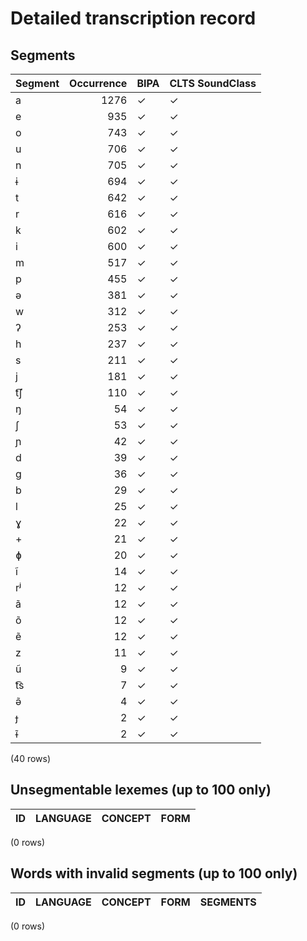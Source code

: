 
# Detailed transcription record

## Segments

| Segment | Occurrence | BIPA | CLTS SoundClass |
|:----------|-------------:|:-------|:------------------|
| a | 1276 | ✓ | ✓ |
| e | 935 | ✓ | ✓ |
| o | 743 | ✓ | ✓ |
| u | 706 | ✓ | ✓ |
| n | 705 | ✓ | ✓ |
| ɨ | 694 | ✓ | ✓ |
| t | 642 | ✓ | ✓ |
| r | 616 | ✓ | ✓ |
| k | 602 | ✓ | ✓ |
| i | 600 | ✓ | ✓ |
| m | 517 | ✓ | ✓ |
| p | 455 | ✓ | ✓ |
| ə | 381 | ✓ | ✓ |
| w | 312 | ✓ | ✓ |
| ʔ | 253 | ✓ | ✓ |
| h | 237 | ✓ | ✓ |
| s | 211 | ✓ | ✓ |
| j | 181 | ✓ | ✓ |
| t͡ʃ | 110 | ✓ | ✓ |
| ŋ | 54 | ✓ | ✓ |
| ʃ | 53 | ✓ | ✓ |
| ɲ | 42 | ✓ | ✓ |
| d | 39 | ✓ | ✓ |
| g | 36 | ✓ | ✓ |
| b | 29 | ✓ | ✓ |
| l | 25 | ✓ | ✓ |
| ɣ | 22 | ✓ | ✓ |
| + | 21 | ✓ | ✓ |
| ɸ | 20 | ✓ | ✓ |
| ĩ | 14 | ✓ | ✓ |
| rʲ | 12 | ✓ | ✓ |
| ã | 12 | ✓ | ✓ |
| õ | 12 | ✓ | ✓ |
| ẽ | 12 | ✓ | ✓ |
| z | 11 | ✓ | ✓ |
| ũ | 9 | ✓ | ✓ |
| t͡s | 7 | ✓ | ✓ |
| ə̃ | 4 | ✓ | ✓ |
| ɟ | 2 | ✓ | ✓ |
| ɨ̃ | 2 | ✓ | ✓ |

(40 rows)



## Unsegmentable lexemes (up to 100 only)

| ID | LANGUAGE | CONCEPT | FORM |
|------|------------|-----------|--------|

(0 rows)



## Words with invalid segments (up to 100 only)

| ID | LANGUAGE | CONCEPT | FORM | SEGMENTS |
|------|------------|-----------|--------|------------|

(0 rows)


